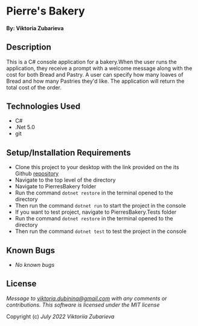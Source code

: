 # Pierre's Bakery

#### By: Viktoria Zubarieva

## Description

This is a C# console application for a bakery.When the user runs the application, they receive a prompt with a welcome message along with the cost for both Bread and Pastry. A user can specify how many loaves of Bread and how many Pastries they'd like.
The application will return the total cost of the order.

## Technologies Used

- C#
- .Net 5.0
- git

## Setup/Installation Requirements

- Clone this project to your desktop with the link provided on the its Github [repository](https://github.com/vzubarieva/PierresBakery.Solution)
- Navigate to the top level of the directory
- Navigate to PierresBakery folder
- Run the command `dotnet restore` in the terminal opened to the directory
- Then run the command `dotnet run` to start the project in the console
- If you want to test project, navigate to PierresBakery.Tests folder
- Run the command `dotnet restore` in the terminal opened to the directory
- Then run the command `dotnet test` to test the project in the console

## Known Bugs

- _No known bugs_

## License

_Message to viktoria.dubinina@gmail.com with any comments or contributions. This software is licensed under the MIT license_

Copyright (c) _July 2022_ _Viktoriia Zubarieva_
